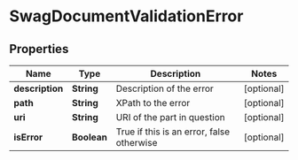 
# SwagDocumentValidationError

## Properties
Name | Type | Description | Notes
------------ | ------------- | ------------- | -------------
**description** | **String** | Description of the error |  [optional]
**path** | **String** | XPath to the error |  [optional]
**uri** | **String** | URI of the part in question |  [optional]
**isError** | **Boolean** | True if this is an error, false otherwise |  [optional]



